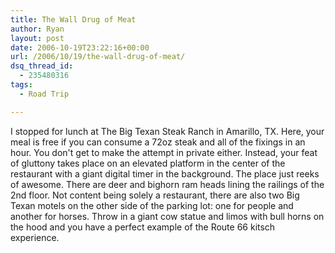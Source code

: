 ```yaml
---
title: The Wall Drug of Meat
author: Ryan
layout: post
date: 2006-10-19T23:22:16+00:00
url: /2006/10/19/the-wall-drug-of-meat/
dsq_thread_id:
  - 235480316
tags:
  - Road Trip

---
```

I stopped for lunch at The Big Texan Steak Ranch in Amarillo, TX. Here, your
meal is free if you can consume a 72oz steak and all of the fixings in an hour.
You don't get to make the attempt in private either. Instead, your feat of
gluttony takes place on an elevated platform in the center of the restaurant
with a giant digital timer in the background. The place just reeks of awesome.
There are deer and bighorn ram heads lining the railings of the 2nd floor. Not
content being solely a restaurant, there are also two Big Texan motels on the
other side of the parking lot: one for people and another for horses. Throw in
a giant cow statue and limos with bull horns on the hood and you have a perfect
example of the Route 66 kitsch experience.